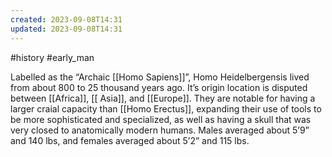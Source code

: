 ```yaml
---
created: 2023-09-08T14:31
updated: 2023-09-08T14:31
---
```

#history #early_man

Labelled as the “Archaic [[Homo Sapiens]]”, Homo Heidelbergensis lived from about 800 to 25 thousand years ago. It’s origin location is disputed between [[Africa]], [[ Asia]], and [[Europe]]. They are notable for having a larger craial capacity than [[Homo Erectus]], expanding their use of tools to be more sophisticated and specialized, as well as having a skull that was very closed to anatomically modern humans. Males averaged about 5’9” and 140 lbs, and females averaged about 5’2” and 115 lbs.